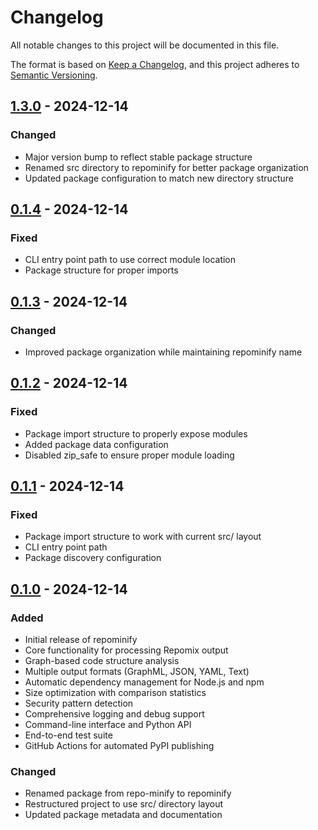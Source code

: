 # Changelog

All notable changes to this project will be documented in this file.

The format is based on [Keep a Changelog](https://keepachangelog.com/en/1.0.0/),
and this project adheres to [Semantic Versioning](https://semver.org/spec/v2.0.0.html).

## [1.3.0] - 2024-12-14

### Changed
- Major version bump to reflect stable package structure
- Renamed src directory to repominify for better package organization
- Updated package configuration to match new directory structure

## [0.1.4] - 2024-12-14

### Fixed
- CLI entry point path to use correct module location
- Package structure for proper imports

## [0.1.3] - 2024-12-14

### Changed
- Improved package organization while maintaining repominify name

## [0.1.2] - 2024-12-14

### Fixed
- Package import structure to properly expose modules
- Added package data configuration
- Disabled zip_safe to ensure proper module loading

## [0.1.1] - 2024-12-14

### Fixed
- Package import structure to work with current src/ layout
- CLI entry point path
- Package discovery configuration

## [0.1.0] - 2024-12-14

### Added
- Initial release of repominify
- Core functionality for processing Repomix output
- Graph-based code structure analysis
- Multiple output formats (GraphML, JSON, YAML, Text)
- Automatic dependency management for Node.js and npm
- Size optimization with comparison statistics
- Security pattern detection
- Comprehensive logging and debug support
- Command-line interface and Python API
- End-to-end test suite
- GitHub Actions for automated PyPI publishing

### Changed
- Renamed package from repo-minify to repominify
- Restructured project to use src/ directory layout
- Updated package metadata and documentation

[1.3.0]: https://github.com/mikewcasale/repominify/compare/v0.1.3...v1.3.0
[0.1.4]: https://github.com/mikewcasale/repominify/compare/v0.1.3...v0.1.4
[0.1.3]: https://github.com/mikewcasale/repominify/compare/v0.1.2...v0.1.3
[0.1.2]: https://github.com/mikewcasale/repominify/compare/v0.1.1...v0.1.2
[0.1.1]: https://github.com/mikewcasale/repominify/compare/v0.1.0...v0.1.1
[0.1.0]: https://github.com/mikewcasale/repominify/releases/tag/v0.1.0 